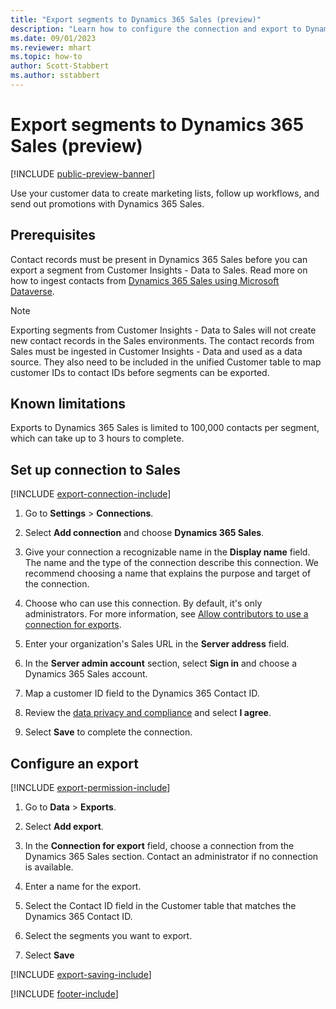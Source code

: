 ```yaml
---
title: "Export segments to Dynamics 365 Sales (preview)"
description: "Learn how to configure the connection and export to Dynamics 365 Sales."
ms.date: 09/01/2023
ms.reviewer: mhart
ms.topic: how-to
author: Scott-Stabbert
ms.author: sstabbert
---
```


# Export segments to Dynamics 365 Sales (preview)

[!INCLUDE [public-preview-banner](includes/public-preview-banner.md)]

Use your customer data to create marketing lists, follow up workflows, and send out promotions with Dynamics 365 Sales.

## Prerequisites

Contact records must be present in Dynamics 365 Sales before you can export a segment from Customer Insights - Data to Sales. Read more on how to ingest contacts from [Dynamics 365 Sales using Microsoft Dataverse](connect-dataverse.md).

   > [!NOTE]
   > Exporting segments from Customer Insights - Data to Sales will not create new contact records in the Sales environments. The contact records from Sales must be ingested in Customer Insights - Data and used as a data source. They also need to be included in the unified Customer table to map customer IDs to contact IDs before segments can be exported.

## Known limitations

Exports to Dynamics 365 Sales is limited to 100,000 contacts per segment, which can take up to 3 hours to complete.

## Set up connection to Sales

[!INCLUDE [export-connection-include](includes/export-connection-admn.md)]

1. Go to **Settings** > **Connections**.

1. Select **Add connection** and choose **Dynamics 365 Sales**.

1. Give your connection a recognizable name in the **Display name** field. The name and the type of the connection describe this connection. We recommend choosing a name that explains the purpose and target of the connection.

1. Choose who can use this connection. By default, it's only administrators. For more information, see [Allow contributors to use a connection for exports](connections.md#allow-contributors-to-use-a-connection-for-exports).

1. Enter your organization's Sales URL in the **Server address** field.

1. In the **Server admin account** section, select **Sign in** and choose a Dynamics 365 Sales account.

1. Map a customer ID field to the Dynamics 365 Contact ID.

1. Review the [data privacy and compliance](connections.md#data-privacy-and-compliance) and select **I agree**.

1. Select **Save** to complete the connection.

## Configure an export

[!INCLUDE [export-permission-include](includes/export-permission.md)]

1. Go to **Data** > **Exports**.

1. Select **Add export**.

1. In the **Connection for export** field, choose a connection from the Dynamics 365 Sales section. Contact an administrator if no connection is available.

1. Enter a name for the export.

1. Select the Contact ID field in the Customer table that matches the Dynamics 365 Contact ID.

1. Select the segments you want to export.

1. Select **Save**

[!INCLUDE [export-saving-include](includes/export-saving.md)]

[!INCLUDE [footer-include](includes/footer-banner.md)]
